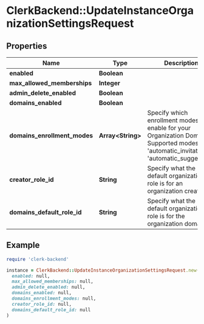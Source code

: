 # ClerkBackend::UpdateInstanceOrganizationSettingsRequest

## Properties

| Name | Type | Description | Notes |
| ---- | ---- | ----------- | ----- |
| **enabled** | **Boolean** |  | [optional] |
| **max_allowed_memberships** | **Integer** |  | [optional] |
| **admin_delete_enabled** | **Boolean** |  | [optional] |
| **domains_enabled** | **Boolean** |  | [optional] |
| **domains_enrollment_modes** | **Array&lt;String&gt;** | Specify which enrollment modes to enable for your Organization Domains. Supported modes are &#39;automatic_invitation&#39; &amp; &#39;automatic_suggestion&#39;. | [optional] |
| **creator_role_id** | **String** | Specify what the default organization role is for an organization creator. | [optional] |
| **domains_default_role_id** | **String** | Specify what the default organization role is for the organization domains. | [optional] |

## Example

```ruby
require 'clerk-backend'

instance = ClerkBackend::UpdateInstanceOrganizationSettingsRequest.new(
  enabled: null,
  max_allowed_memberships: null,
  admin_delete_enabled: null,
  domains_enabled: null,
  domains_enrollment_modes: null,
  creator_role_id: null,
  domains_default_role_id: null
)
```

